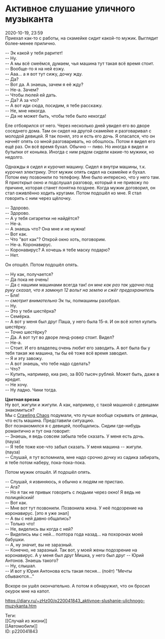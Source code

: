 Активное слушание уличного музыканта
=====================================

   
 2020-10-19, 23:59   
  Приехал как-то с работы, на скамейке сидит какой-то мужик. Выглядит более-менее прилично.   
   
 -- Эк какой у тебя раритет!   
 -- Ну.   
 -- А мы всё смеёмся, думаем, чья машина тут такая всё время стоит.   
 -- Вообще-то я на ней езжу.   
 -- Ааа... а я вот тут сижу, дочку жду.   
 -- Да?   
 -- Вот да. А знаешь, зачем я её жду?   
 -- Не-а. Зачем?   
 -- Чтобы люлей ей дать.   
 -- Да? А за что?   
 -- А вот иди сюда, посидим, я тебе расскажу.   
 -- Не, мне некогда.   
 -- Да не может быть, чтобы тебе было некогда!   
   
 Еле отбоярился от него. Через несколько дней увидел его во дворе соседнего дома. Там он сидел на другой скамейке и разговаривал с молодой девицей. Я так понял, это и есть его дочь. Я опасался, что он начнёт опять со мной разговаривать, но обошлось. Потом я видел его ещё раз. Он всё время бухал. Обычно -- пиво. Но иногда я видел и бутылки от коньяка. Иногда с ним рядом сидели какие-то мужики, но недолго.   
   
 Однажды я сидел и курочил машину. Сидел я внутри машины, т.к. курочил электрику. Этот мужик опять сидел на скамейке и бухал. Потом ему позвонили по телефону. Мне было интересно, что у него там. Я приоткрыл окно и подслушал разговор, который я не привожу по причине, которая станет понятна позднее. Когда мужик договорил, он стал оживлённо ходить кругами. Потом подошёл ко мне. Я стал говорить с ним через щёлочку.   
   
 -- Здорово.   
 -- Здорово.   
 -- А у тебя сигаретки не найдётся?   
 -- Не-а.   
 -- А знаешь что? Она мне и не нужна!   
 -- Вот как.   
 -- Что "вот как"? Открой окно хоть, поговорим.   
 -- Не-а. Коронавирус.   
 -- Коронавирус? А хочешь я тебе маску подарю?   
 -- Нет.   
   
 Он отошёл. Потом подошёл опять.   
   
 -- Ну как, получается?   
 -- Да пока не очень!   
 -- Да с нашими машинами всегда так! *он мне как раз так удачно под руку сказал, что я замкнул 12 вольт на землю и сжёг предохранитель*   
 -- Бля!   
 -- *смотрит внимательно* Эк ты, полмашины разобрал.   
 -- Ну.   
 -- Это у тебя шестёрка?   
 -- Семёрка.   
 -- А вот у меня был друг Паша, у него была 15-я. И он всё хотел купить шестёрку.   
 -- Точно шестёрку?   
 -- Да. А вот тут во дворе ленд-ровер стоит. Видел?   
 -- Не-а.   
 -- Стоит. И его владелец очень любит его заводить. А вот была бы у тебя такая же машина, ты бы её тоже всё время заводил.   
 -- Я и эту завожу.   
 -- А вот знаешь, что тебе надо сделать?   
 -- Что?   
 -- Купить, например, киа рио, за 800 тысяч рублей. Может быть, даже в кредит.   
 -- Не хочу.   
 -- Ну ладно. Чини тогда.   
   
  **Цветная врезка**    
  Ну вот, жигули и жигули. А как, например, с такой машиной с девицами знакомиться?   
 Мы с  [Crawling Chaos](http://degozaru.diary.ru "Фундаментальная ошибка атрибуции")  подумали, что лучше вообще скрывать от девицы, что есть машина. Представили ситуацию.    
  Вот познакомился я с девицей, пообщались. Сидим где-нибудь романтично и тут она говорит:   
 -- Знаешь, я ведь совсем забыла тебе сказать. У меня есть дочь.   
 (пауза)     
 -- Я тебе тоже кое-что забыл сказать. У меня машина -- жигули.   
 (пауза)   
 -- Слушай, я тут вспомнила, мне надо срочно дочку из садика забирать, я тебе потом наберу, пока-пока-пока.    
   
 Потом мужик отошёл. И подошёл опять.   
   
 -- Слушай, я извиняюсь, я обычно к людям не пристаю.   
 -- Ага?   
 -- Но я так не привык говорить с людьми через окно! Я ведь не полицейский!   
 -- Вот как.   
 -- Мне вот тут позвонили. Позвонила жена. У неё подозрение на коронавирус. [это я уже знал]   
 -- А вы с ней давно общались?   
 -- Только что!   
 -- Не, виделись вы когда с ней?   
 -- Виделись мы с ней... полтора года назад... на похоронах моей бабушки.   
 -- А, ну значит, вы не заразный.   
 -- Конечно, не заразный. Так вот, у моей жены подозрение на коронавирус. А у меня был друг Мишка, у него был друг -- Юрий Антонов. Знаешь такого?   
 -- Ну, слышал.   
 -- И вот у Юрия Антонова есть такая песня... (поёт) "Мечты сбываются..."   
   
 Вскоре он ушёл окончательно. А потом я обнаружил, что он бросил окурок мне на капот.   
    
 <https://diary.ru/~zHz00/p220041843_aktivnoe-slushanie-ulichnogo-muzykanta.htm>   
   
 Теги:   
 [[Случай из жизни]]   
 [[Автомобили]]   
 ID: p220041843